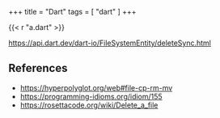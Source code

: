+++
title = "Dart"
tags = [ "dart" ]
+++

{{< r "a.dart" >}}

<https://api.dart.dev/dart-io/FileSystemEntity/deleteSync.html>

## References

- <https://hyperpolyglot.org/web#file-cp-rm-mv>
- <https://programming-idioms.org/idiom/155>
- <https://rosettacode.org/wiki/Delete_a_file>
